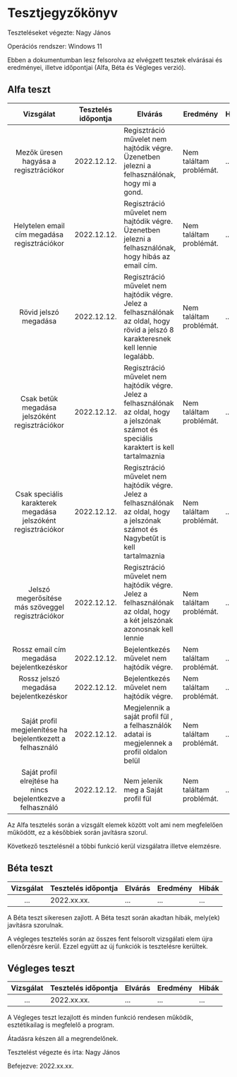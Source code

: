 # Tesztjegyzőkönyv

Teszteléseket végezte: Nagy János

Operációs rendszer: Windows 11

Ebben a dokumentumban lesz felsorolva az elvégzett tesztek elvárásai és eredményei, illetve időpontjai (Alfa, Béta és Végleges verzió).

## Alfa teszt

| Vizsgálat | Tesztelés időpontja | Elvárás | Eredmény | Hibák |
| :---: | --- | --- | --- | --- |
|Mezők üresen hagyása a regisztrációkor| 2022.12.12. | Regisztráció művelet nem hajtódik végre. Üzenetben jelezni a felhasználónak, hogy mi a gond. | Nem találtam problémát. | ... |
|Helytelen email cím megadása regisztrációkor| 2022.12.12. | Regisztráció művelet nem hajtódik végre. Üzenetben jelezni a felhasználónak, hogy hibás az email cím. | Nem találtam problémát. | ... |
|Rövid jelszó megadása | 2022.12.12. | Regisztráció művelet nem hajtódik végre.  Jelez a felhasználónak az oldal, hogy rövid a jelszó 8 karakteresnek kell lennie legalább.| Nem találtam problémát. | ... |
|Csak betűk megadása jelszóként regisztrációkor | 2022.12.12. | Regisztráció művelet nem hajtódik végre.  Jelez a felhasználónak az oldal, hogy a jelszónak számot és speciális karaktert is kell tartalmaznia| Nem találtam problémát. | ... |
|Csak speciális karakterek megadása jelszóként regisztrációkor | 2022.12.12. | Regisztráció művelet nem hajtódik végre.  Jelez a felhasználónak az oldal, hogy a jelszónak számot és Nagybetűt is kell tartalmaznia| Nem találtam problémát. | ... |
|Jelszó megerősítése más szöveggel regisztrációkor| 2022.12.12. | Regisztráció művelet nem hajtódik végre.  Jelez a felhasználónak az oldal, hogy a két jelszónak azonosnak kell lennie| Nem találtam problémát. | ... |
|Rossz email cím megadása bejelentkezéskor| 2022.12.12. | Bejelentkezés művelet nem hajtódik végre. | Nem találtam problémát. | ... |
|Rossz jelszó megadása bejelentkezéskor| 2022.12.12. | Bejelentkezés művelet nem hajtódik végre. | Nem találtam problémát. | ... |
|Saját profil megjelenítése ha bejelentkezett a felhasználó | 2022.12.12. | Megjelennik a saját profil fül , a felhasználók adatai is megjelennek a profil oldalon belül| Nem találtam problémát. | ... |
|Saját profil elrejtése ha nincs bejelentkezve a felhasználó| 2022.12.12. | Nem jelenik meg a  Saját profil fül | Nem találtam problémát. | ... |





Az Alfa tesztelés során a vizsgált elemek között volt ami nem megfelelően működött, ez a későbbiek során javításra szorul.

Következő tesztelésnél a többi funkció kerül vizsgálatra illetve elemzésre.
## Béta teszt

| Vizsgálat | Tesztelés időpontja | Elvárás | Eredmény | Hibák |
| :---: | --- | --- | --- | --- |
| ... | 2022.xx.xx. | ... | ... | ... |

A Béta teszt sikeresen zajlott.
A Béta teszt során akadtan hibák, mely(ek) javításra szorulnak.

A végleges tesztelés során az összes fent felsorolt vizsgálati elem újra ellenőrzésre kerül. Ezzel együtt az új funkciók is tesztelésre kerültek.

## Végleges teszt
| Vizsgálat | Tesztelés időpontja | Elvárás | Eredmény | Hibák |
| :---: | --- | --- | --- | --- |
| ... | 2022.xx.xx. | ... | ... | ... |

A Végleges teszt lezajlott és minden funkció rendesen működik, esztétikailag is megfelelő a program.

Átadásra készen áll a megrendelőnek.

Tesztelést végezte és írta: Nagy János

Befejezve: 2022.xx.xx.
